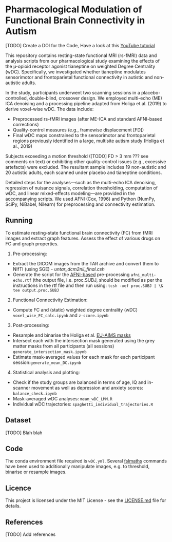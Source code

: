 # Pharmacological Modulation of Functional Brain Connectivity in Autism

[TODO] Create a DOI for the Code, Have a look at this [YouTube tutorial](https://youtu.be/HZ6m8oxwvig?si=bn4xbl5blF8KNle8)

This repository contains resting-state functional MRI (rs-fMRI) data and analysis scripts from our pharmacological study examining the effects of the µ-opioid receptor agonist tianeptine on weighted Degree Centrality (wDC). Specifically, we investigated whether tianeptine modulates sensorimotor and frontoparietal functional connectivity in autistic and non-autistic adults.

In the study, participants underwent two scanning sessions in a placebo-controlled, double-blind, crossover design. We employed multi-echo (ME) ICA denoising and a processing pipeline adapted from Holiga et al. (2019) to derive voxel-wise wDC. The data include:
- Preprocessed rs-fMRI images (after ME-ICA and standard AFNI-based corrections)
- Quality-control measures (e.g., framewise displacement [FD])
- Final wDC maps constrained to the sensorimotor and frontoparietal regions previously identified in a large, multisite autism study (Holiga et al., 2019)

Subjects exceeding a motion threshold ([TODO] FD > 3 mm ??? see comments on text) or exhibiting other quality-control issues (e.g., excessive artefacts) were excluded. The resultant sample includes 19 non-autistic and 20 autistic adults, each scanned under placebo and tianeptine conditions.

Detailed steps for the analyses—such as the multi-echo ICA denoising, regression of nuisance signals, correlation thresholding, computation of wDC, and linear mixed-effects modeling—are provided in the accompanying scripts. We used AFNI (Cox, 1996) and Python (NumPy, SciPy, NiBabel, Nilearn) for preprocessing and connectivity estimation.


## Running

To estimate resting-state functional brain connectivity (FC) from fMRI images and extract graph features. Assess the effect of various drugs on FC and graph properties.

1. Pre-processing:

- Extract the DICOM images from the TAR archive and convert them to NIfTI (using SGE) - *untar_dcm2nii_final.csh* 
- Generate the script for the [AFNI-based](https://www.sciencedirect.com/science/article/pii/S0010480996900142) pre-processing ``afni_multi-echo.rtf`` (the output file, i.e. proc.SUBJ, should be modified as per the instructions in the rtf file and then run using:
``tcsh -xef proc.SUBJ | \& tee output.proc.SUBJ``

2. Functional Connectivity Estimation:
 
 - Compute FC and (static) weighted degree centrality (wDC) ``voxel_wise_FC_calc.ipynb`` and ``z-score.ipynb``

3. Post-processing:

- Resample and binarise the Holiga et al. [EU-AIMS masks](https://www.science.org/doi/10.1126/scitranslmed.aat9223)
- Intersect each with the intersection mask generated using the grey matter masks from all participants (all sessions) ``generate_intersection_mask.ipynb``
- Estimate mask-averaged values for each mask for each participant session:``generate_mean_DC.ipynb``

4. Statistical analysis and plotting:

- Check if the study groups are balanced in terms of age, IQ and in-scanner movement as well as depression and anxiety scores: ``balance_check.ipynb``
- Mask-averaged wDC analyses: ``mean_wDC_LMM.R``
- Individual wDC trajectories: ``spaghetti_individual_trajectories.R``


## Dataset 

[TODO] Blah blah

## Code 

The conda environment file required is ``wDC.yml``. Several [fslmaths](https://www.sciencedirect.com/science/article/pii/S1053811911010603) commands have been used to additionally manipulate images, e.g. to threshold, binarise or resample images.

## Licence

This project is licensed under the MIT License - see the [LICENSE.md](LICENSE.md) file for details.

## References

[TODO] Add references
